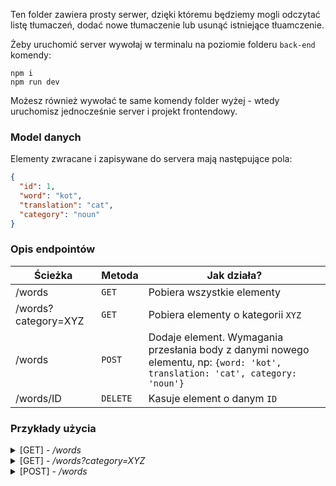 Ten folder zawiera prosty serwer, dzięki któremu będziemy mogli odczytać listę tłumaczeń, dodać nowe tłumaczenie lub usunąć istniejące tłuamczenie.

Żeby uruchomić server wywołaj w terminalu na poziomie folderu `back-end` komendy:

```command
npm i
npm run dev
```

Możesz również wywołać te same komendy folder wyżej - wtedy uruchomisz jednocześnie server i projekt frontendowy.

### Model danych

Elementy zwracane i zapisywane do servera mają następujące pola:

```JSON
{
  "id": 1,
  "word": "kot",
  "translation": "cat",
  "category": "noun"
}
```

### Opis endpointów

| Ścieżka             | Metoda   | Jak działa?                                                                                                                   |
| ------------------- | -------- | ----------------------------------------------------------------------------------------------------------------------------- |
| /words              | `GET`    | Pobiera wszystkie elementy                                                                                                    |
| /words?category=XYZ | `GET`    | Pobiera elementy o kategorii `XYZ`                                                                                            |
| /words              | `POST`   | Dodaje element. Wymagania przesłania body z danymi nowego elementu, np: `{word: 'kot', translation: 'cat', category: 'noun'}` |
| /words/ID           | `DELETE` | Kasuje element o danym `ID`                                                                                                   |

### Przykłady użycia

<details>
 <summary> [GET] - <i>/words</i>  </summary>
<br>
Wywołanie:

```js
    fetch('http://localhost:3000/words`)
        .then(res => res.json())
        .console.log(res => res.json());
```

Consola:

```
[
    {
      "id": 1,
      "word": "kot",
      "translation": "cat",
      "category": "noun"
    },
    {
      "word": "skakać",
      "translation": "jump",
      "category": "verb",
      "id": 3
    }
  ]

```

</details>
<details>
 <summary> [GET] - <i>/words?category=XYZ</i>  </summary>
<br>
Wywołanie:

```js
    fetch('http://localhost:3000/words?category=noun`)
        .then(res => res.json())
        .console.log(res => res.json());
```

Consola:

```
[
    {
      "id": 1,
      "word": "kot",
      "translation": "cat",
      "category": "noun"
    }
  ]

```

## </details>

<details>
 <summary> [POST] - <i>/words</i>  </summary>
<br>
Wywołanie:

```js
        fetch("http://localhost:3000/posts", {
            method: "POST",
            headers: {
                "Content-Type": "application/json",
            },
            body: JSON.stringify({word: 'pies', translation: 'dog', category:'}),
        })
            .then(res => res.json())
            .console.log(res => res.json());
```

Consola:

```
    {
      "id": 3,
      "word": "pies",
      "translation": "dog",
      "category": "noun"
    }

```

</details>
